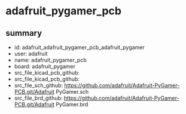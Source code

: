 # adafruit_pygamer_pcb
 
## summary 
* id: adafruit_adafruit_pygamer_pcb_adafruit_pygamer
* user: adafruit
* name: adafruit_pygamer_pcb
* board: adafruit_pygamer
* src_file_kicad_pcb_github: 
* src_file_kicad_pcb_github: 
* src_file_sch_github: https://github.com/adafruit/Adafruit-PyGamer-PCB.git/Adafruit PyGamer.sch
* src_file_brd_github: https://github.com/adafruit/Adafruit-PyGamer-PCB.git/Adafruit PyGamer.brd



